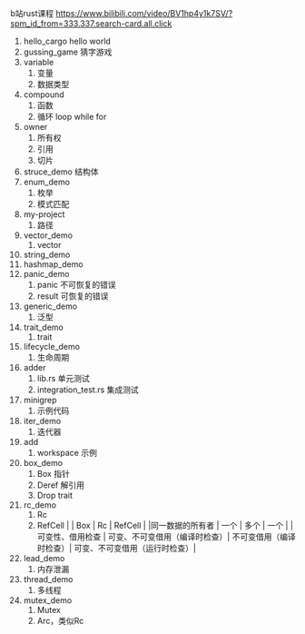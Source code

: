 b站rust课程
https://www.bilibili.com/video/BV1hp4y1k7SV/?spm_id_from=333.337.search-card.all.click

1. hello_cargo hello world
2. gussing_game 猜字游戏
3. variable
    1. 变量
    2. 数据类型
4. compound 
    1. 函数
    2. 循环 loop while for 
5. owner 
    1. 所有权
    2. 引用
    3. 切片
6. struce_demo
   结构体
7. enum_demo 
    1. 枚举
    2. 模式匹配
8. my-project
    1. 路径
9. vector_demo
    1. vector
10. string_demo
11. hashmap_demo
12. panic_demo
    1. panic 不可恢复的错误
    2. result 可恢复的错误
13. generic_demo 
    1. 泛型
14. trait_demo 
    1. trait
15. lifecycle_demo
    1. 生命周期
16. adder
    1. lib.rs 单元测试
    2. integration_test.rs 集成测试
17. minigrep
    1. 示例代码
18. iter_demo
    1. 迭代器  
19. add
    1. workspace 示例
20. box_demo
    1. Box<T> 指针
    2. Deref 解引用 
    3. Drop trait
21. rc_demo
    1. Rc<T>
    2. RefCell<T>
|                | Box<T>                     | Rc<T>                 | RefCell<T>       | 
|同一数据的所有者 | 一个                        | 多个                  | 一个           |
|可变性、借用检查 | 可变、不可变借用（编译时检查）| 不可变借用（编译时检查）| 可变、不可变借用（运行时检查）|
22. lead_demo
    1. 内存泄漏
23. thread_demo
    1. 多线程
24. mutex_demo
    1. Mutex 
    2. Arc<T>，类似Rc<T>